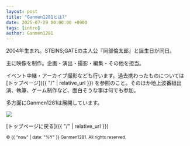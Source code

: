 ```yaml
---
layout: post
title: "Ganmen1281とは?"
date: 2025-07-29 00:00:00 +0900
tags: [intro]
author: Ganmen1281
---
```


2004年生まれ。STEINS;GATEの主人公『岡部倫太郎』と誕生日が同日。

主に映像を制作。企画・演出・撮影・編集・その他を担当。

イベント中継・アーカイブ撮影なども行います。過去携わったものについては [トップページ]({{ "/" | relative_url }}) を参照のこと。そのほか地上波番組出演、執筆、ゲーム制作など、面白そうな事は何でも参加。

多方面にGanmen1281は展開しています。

![]({{site.baseurl}}/assets/img/ganmen2.png)

 [トップページに戻る]({{ "/" | relative_url }})

<p><small>&copy; {{ "now" | date: "%Y" }} Ganmen1281. All rights reserved.</small></p>